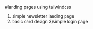 #landing pages using tailwindcss

1) simple newsletter landing page
2) basic card design
3)simple login page